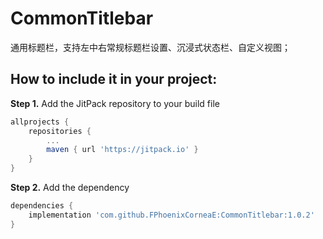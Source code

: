 # CommonTitlebar
通用标题栏，支持左中右常规标题栏设置、沉浸式状态栏、自定义视图；


How to include it in your project:
--------------
**Step 1.** Add the JitPack repository to your build file
```groovy
allprojects {
	repositories {
		...
		maven { url 'https://jitpack.io' }
	}
}
```

**Step 2.** Add the dependency
```groovy
dependencies {
	implementation 'com.github.FPhoenixCorneaE:CommonTitlebar:1.0.2'
}
```